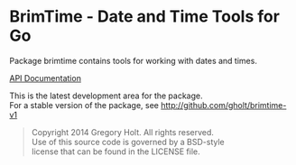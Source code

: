 # BrimTime - Date and Time Tools for Go

Package brimtime contains tools for working with dates and times.

[API Documentation](http://godoc.org/github.com/gholt/brimtime)

This is the latest development area for the package.  
For a stable version of the package, see http://github.com/gholt/brimtime-v1

> Copyright 2014 Gregory Holt. All rights reserved.  
> Use of this source code is governed by a BSD-style  
> license that can be found in the LICENSE file.
